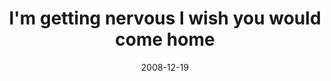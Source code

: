 ---
layout: base.njk
title : 'I&#39;m getting nervous I wish you would come home' 
view_title : 'I&#39;m getting nervous I wish you would come home' 
year : '2008' 
date : '2008-12-19' 
img_file : '/drawing/imgettingnervousiwishyouwouldcomehome.png' 
html_file : 'imgettingnervousiwishyouwouldcomehome' 
next_html : 'iamsorryididntkissyou.html' 
year_order : '586' 
permalink : "title/{{html_file}}.html"
---